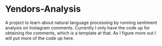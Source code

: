 # Yendors-Analysis
A project to learn about natural language processing by running sentiment analysis on Instagram comments. Currently I only have the code up for obtaining the comments, which is a template at that. As I figure more out I will put more of the code up here.
